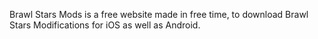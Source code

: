 Brawl Stars Mods is a free website made in free time, to download Brawl Stars Modifications for iOS as well as Android.
